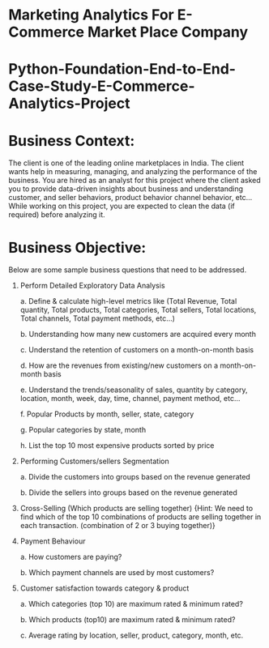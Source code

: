 # Marketing Analytics For E-Commerce Market Place Company

# Python-Foundation-End-to-End-Case-Study-E-Commerce-Analytics-Project

# Business Context:
The client is one of the leading online marketplaces in India. The client wants help in measuring, managing, and analyzing the performance of the business.
You are hired as an analyst for this project where the client asked you to provide data-driven insights about business and understanding customer, and seller behaviors, product behavior channel behavior, etc...
While working on this project, you are expected to clean the data (if required) before analyzing it.

# Business Objective:
Below are some sample business questions that need to be addressed.

1. Perform Detailed Exploratory Data Analysis
   
   a. Define & calculate high-level metrics like (Total Revenue, Total quantity, Total products, Total categories, Total sellers, Total locations, Total channels, Total payment methods, etc…)
   
   b. Understanding how many new customers are acquired every month
   
   c. Understand the retention of customers on a month-on-month basis
   
   d. How are the revenues from existing/new customers on a month-on-month basis
   
   e. Understand the trends/seasonality of sales, quantity by category, location, month, week, day, time, channel, payment method, etc…
   
   f. Popular Products by month, seller, state, category
   
   g. Popular categories by state, month
   
   h. List the top 10 most expensive products sorted by price
   
3. Performing Customers/sellers Segmentation
   
   a. Divide the customers into groups based on the revenue generated
   
   b. Divide the sellers into groups based on the revenue generated
   
5. Cross-Selling (Which products are selling together) {Hint: We need to find which of the top 10 combinations of products are selling together in each transaction. (combination of 2 or 3 buying together)}
   
7. Payment Behaviour
   
   a. How customers are paying?
   
   b. Which payment channels are used by most customers?
   
9. Customer satisfaction towards category & product
    
   a. Which categories (top 10) are maximum rated & minimum rated?
   
   b. Which products (top10) are maximum rated & minimum rated?
   
   c. Average rating by location, seller, product, category, month, etc.





